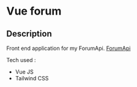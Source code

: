# Vue forum

## Description

Front end application for my ForumApi.
[ForumApi](https://github.com/BenoitBlaevoet/forumApi)

Tech used :
* Vue JS
* Tailwind CSS
